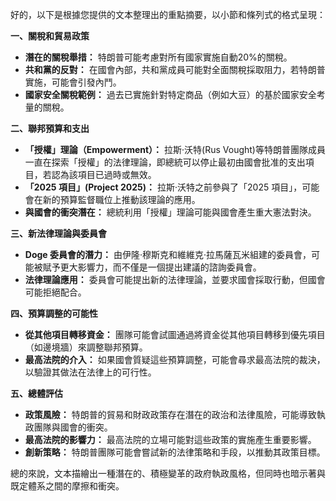 好的，以下是根據您提供的文本整理出的重點摘要，以小節和條列式的格式呈現：

**一、關稅和貿易政策**

*   **潛在的關稅舉措：** 特朗普可能考慮對所有國家實施自動20%的關稅。
*   **共和黨的反對：** 在國會內部，共和黨成員可能對全面關稅採取阻力，若特朗普實施，可能會引發內鬥。
*   **國家安全關稅範例：** 過去已實施針對特定商品（例如大豆）的基於國家安全考量的關稅。

**二、聯邦預算和支出**

*   **「授權」理論（Empowerment）：** 拉斯·沃特(Rus Vought)等特朗普團隊成員一直在探索「授權」的法律理論，即總統可以停止最初由國會批准的支出項目，若認為該項目已過時或無效。
*   **「2025 項目」(Project 2025)：** 拉斯·沃特之前參與了「2025 項目」，可能會在新的預算監督職位上推動該理論的應用。
*   **與國會的衝突潛在：** 總統利用「授權」理論可能與國會產生重大憲法對決。

**三、新法律理論與委員會**

*   **Doge 委員會的潛力：** 由伊隆·穆斯克和維維克·拉馬薩瓦米組建的委員會，可能被賦予更大影響力，而不僅是一個提出建議的諮詢委員會。
*   **法律理論應用：** 委員會可能提出新的法律理論，並要求國會採取行動，但國會可能拒絕配合。

**四、預算調整的可能性**

*   **從其他項目轉移資金：** 團隊可能會試圖通過將資金從其他項目轉移到優先項目（如邊境牆）來調整聯邦預算。
*   **最高法院的介入：** 如果國會質疑這些預算調整，可能會尋求最高法院的裁決，以驗證其做法在法律上的可行性。

**五、總體評估**

*   **政策風險：** 特朗普的貿易和財政政策存在潛在的政治和法律風險，可能導致執政團隊與國會的衝突。
*   **最高法院的影響力：** 最高法院的立場可能對這些政策的實施產生重要影響。
*   **創新策略：** 特朗普團隊可能會嘗試新的法律策略和手段，以推動其政策目標。

總的來說，文本描繪出一種潛在的、積極變革的政府執政風格，但同時也暗示著與既定體系之間的摩擦和衝突。